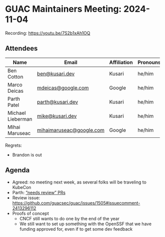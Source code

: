 # GUAC Maintainers Meeting: 2024-11-04

Recording: https://youtu.be/7S2b1xAh1OQ

## Attendees

| Name | Email | Affiliation | Pronouns
| ---- | ----- | ----------- | --------
| Ben Cotton | ben@kusari.dev | Kusari | he/him
| Marco Deicas | mdeicas@google.com | Google | he/him
| Parth Patel | parth@kusari.dev | Kusari | he/him
| Michael Lieberman | mike@kusari.dev | Kusari |he/him
| Mihai Maruseac | mihaimaruseac@google.com | Google | he/him

Regrets:
* Brandon is out

## Agenda

* Agreed: no meeting next week, as several folks will be traveling to KubeCon
* Parth: [”needs review” PRs](https://github.com/guacsec/guac/pulls?q=is%3Apr+is%3Aopen+label%3Aneeds-review)
* Review issue: https://github.com/guacsec/guac/issues/1505#issuecomment-2413296112 
* Proofs of concept
    * CNCF still wants to do one by the end of the year
    * We still want to set up something with the OpenSSF that we have funding approved for, even if to get some dev feedback